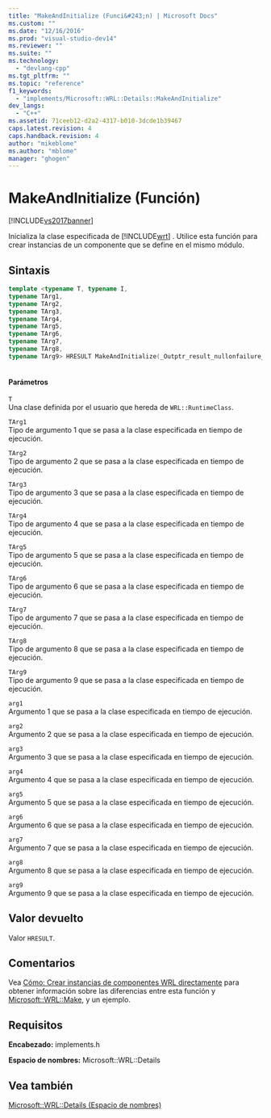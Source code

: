```yaml
---
title: "MakeAndInitialize (Funci&#243;n) | Microsoft Docs"
ms.custom: ""
ms.date: "12/16/2016"
ms.prod: "visual-studio-dev14"
ms.reviewer: ""
ms.suite: ""
ms.technology: 
  - "devlang-cpp"
ms.tgt_pltfrm: ""
ms.topic: "reference"
f1_keywords: 
  - "implements/Microsoft::WRL::Details::MakeAndInitialize"
dev_langs: 
  - "C++"
ms.assetid: 71ceeb12-d2a2-4317-b010-3dcde1b39467
caps.latest.revision: 4
caps.handback.revision: 4
author: "mikeblome"
ms.author: "mblome"
manager: "ghogen"
---
```

# MakeAndInitialize (Funci&#243;n)
[!INCLUDE[vs2017banner](../assembler/inline/includes/vs2017banner.md)]

Inicializa la clase especificada de [!INCLUDE[wrt](../atl/reference/includes/wrt_md.md)] .  Utilice esta función para crear instancias de un componente que se define en el mismo módulo.  
  
## Sintaxis  
  
```cpp  
template <typename T, typename I,   
typename TArg1,   
typename TArg2,   
typename TArg3,   
typename TArg4,   
typename TArg5,   
typename TArg6,   
typename TArg7,   
typename TArg8,   
typename TArg9> HRESULT MakeAndInitialize(_Outptr_result_nullonfailure_ I** ppvObject, TArg1 &&arg1, TArg2 &&arg2, TArg3 &&arg3, TArg4 &&arg4, TArg5 &&arg5, TArg6 &&arg6, TArg7 &&arg7, TArg8 &&arg8, TArg9 &&arg9) throw()  
  
```  
  
#### Parámetros  
 `T`  
 Una clase definida por el usuario que hereda de `WRL::RuntimeClass`.  
  
 `TArg1`  
 Tipo de argumento 1 que se pasa a la clase especificada en tiempo de ejecución.  
  
 `TArg2`  
 Tipo de argumento 2 que se pasa a la clase especificada en tiempo de ejecución.  
  
 `TArg3`  
 Tipo de argumento 3 que se pasa a la clase especificada en tiempo de ejecución.  
  
 `TArg4`  
 Tipo de argumento 4 que se pasa a la clase especificada en tiempo de ejecución.  
  
 `TArg5`  
 Tipo de argumento 5 que se pasa a la clase especificada en tiempo de ejecución.  
  
 `TArg6`  
 Tipo de argumento 6 que se pasa a la clase especificada en tiempo de ejecución.  
  
 `TArg7`  
 Tipo de argumento 7 que se pasa a la clase especificada en tiempo de ejecución.  
  
 `TArg8`  
 Tipo de argumento 8 que se pasa a la clase especificada en tiempo de ejecución.  
  
 `TArg9`  
 Tipo de argumento 9 que se pasa a la clase especificada en tiempo de ejecución.  
  
 `arg1`  
 Argumento 1 que se pasa a la clase especificada en tiempo de ejecución.  
  
 `arg2`  
 Argumento 2 que se pasa a la clase especificada en tiempo de ejecución.  
  
 `arg3`  
 Argumento 3 que se pasa a la clase especificada en tiempo de ejecución.  
  
 `arg4`  
 Argumento 4 que se pasa a la clase especificada en tiempo de ejecución.  
  
 `arg5`  
 Argumento 5 que se pasa a la clase especificada en tiempo de ejecución.  
  
 `arg6`  
 Argumento 6 que se pasa a la clase especificada en tiempo de ejecución.  
  
 `arg7`  
 Argumento 7 que se pasa a la clase especificada en tiempo de ejecución.  
  
 `arg8`  
 Argumento 8 que se pasa a la clase especificada en tiempo de ejecución.  
  
 `arg9`  
 Argumento 9 que se pasa a la clase especificada en tiempo de ejecución.  
  
## Valor devuelto  
 Valor `HRESULT`.  
  
## Comentarios  
 Vea [Cómo: Crear instancias de componentes WRL directamente](../windows/how-to-instantiate-wrl-components-directly.md) para obtener información sobre las diferencias entre esta función y [Microsoft::WRL::Make](../windows/make-function.md), y un ejemplo.  
  
## Requisitos  
 **Encabezado:** implements.h  
  
 **Espacio de nombres:** Microsoft::WRL::Details  
  
## Vea también  
 [Microsoft::WRL::Details \(Espacio de nombres\)](../windows/microsoft-wrl-details-namespace.md)